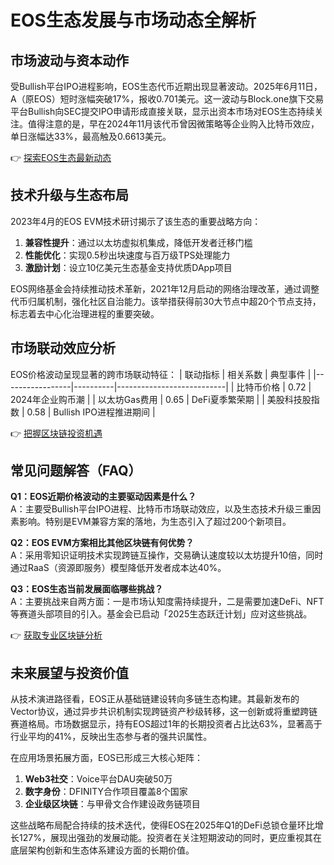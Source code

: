 # EOS生态发展与市场动态全解析

## 市场波动与资本动作
受Bullish平台IPO进程影响，EOS生态代币近期出现显著波动。2025年6月11日，A（原EOS）短时涨幅突破17%，报收0.701美元。这一波动与Block.one旗下交易平台Bullish向SEC提交IPO申请形成直接关联，显示出资本市场对EOS生态持续关注。值得注意的是，早在2024年11月该代币曾因微策略等企业购入比特币效应，单日涨幅达33%，最高触及0.6613美元。

👉 [探索EOS生态最新动态](https://bit.ly/okx_welcome)

## 技术升级与生态布局
2023年4月的EOS EVM技术研讨揭示了该生态的重要战略方向：
1. **兼容性提升**：通过以太坊虚拟机集成，降低开发者迁移门槛
2. **性能优化**：实现0.5秒出块速度与百万级TPS处理能力
3. **激励计划**：设立10亿美元生态基金支持优质DApp项目

EOS网络基金会持续推动技术革新，2021年12月启动的网络治理改革，通过调整代币归属机制，强化社区自治能力。该举措获得前30大节点中超20个节点支持，标志着去中心化治理进程的重要突破。

## 市场联动效应分析
EOS价格波动呈现显著的跨市场联动特征：
| 联动指标        | 相关系数 | 典型事件                  |
|-----------------|----------|---------------------------|
| 比特币价格      | 0.72     | 2024年企业购币潮          |
| 以太坊Gas费用   | 0.65     | DeFi夏季繁荣期            |
| 美股科技股指数  | 0.58     | Bullish IPO进程推进期间   |

👉 [把握区块链投资机遇](https://bit.ly/okx_welcome)

## 常见问题解答（FAQ）

**Q1：EOS近期价格波动的主要驱动因素是什么？**  
A：主要受Bullish平台IPO进程、比特币市场联动效应，以及生态技术升级三重因素影响。特别是EVM兼容方案的落地，为生态引入了超过200个新项目。

**Q2：EOS EVM方案相比其他区块链有何优势？**  
A：采用零知识证明技术实现跨链互操作，交易确认速度较以太坊提升10倍，同时通过RaaS（资源即服务）模型降低开发者成本达40%。

**Q3：EOS生态当前发展面临哪些挑战？**  
A：主要挑战来自两方面：一是市场认知度需持续提升，二是需要加速DeFi、NFT等赛道头部项目的引入。基金会已启动「2025生态跃迁计划」应对这些挑战。

👉 [获取专业区块链分析](https://bit.ly/okx_welcome)

## 未来展望与投资价值
从技术演进路径看，EOS正从基础链建设转向多链生态构建。其最新发布的Vector协议，通过异步共识机制实现跨链资产秒级转移，这一创新或将重塑跨链赛道格局。市场数据显示，持有EOS超过1年的长期投资者占比达63%，显著高于行业平均的41%，反映出生态参与者的强共识属性。

在应用场景拓展方面，EOS已形成三大核心矩阵：
1. **Web3社交**：Voice平台DAU突破50万
2. **数字身份**：DFINITY合作项目覆盖8个国家
3. **企业级区块链**：与甲骨文合作建设政务链项目

这些战略布局配合持续的技术迭代，使得EOS在2025年Q1的DeFi总锁仓量环比增长127%，展现出强劲的发展动能。投资者在关注短期波动的同时，更应重视其在底层架构创新和生态体系建设方面的长期价值。
